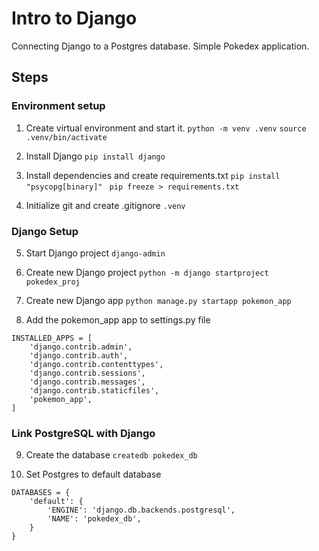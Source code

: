 # Intro to Django

Connecting Django to a Postgres database.
Simple Pokedex application.

## Steps

### Environment setup
1. Create virtual environment and start it.
```python -m venv .venv```
```source .venv/bin/activate```

2. Install Django
```pip install django ```

3. Install dependencies and create requirements.txt
```pip install "psycopg[binary]" ```
```pip freeze > requirements.txt```

4. Initialize git and create .gitignore
```.venv```

### Django Setup
5. Start Django project
```django-admin```

6. Create new Django project
```python -m django startproject pokedex_proj```

7. Create new Django app
```python manage.py startapp pokemon_app```

8. Add the pokemon_app app to settings.py file
```
INSTALLED_APPS = [
    'django.contrib.admin',
    'django.contrib.auth',
    'django.contrib.contenttypes',
    'django.contrib.sessions',
    'django.contrib.messages',
    'django.contrib.staticfiles',
    'pokemon_app',
]
```

### Link PostgreSQL with Django
9. Create the database
`createdb pokedex_db`


10. Set Postgres to default database
```
DATABASES = {
    'default': {
        'ENGINE': 'django.db.backends.postgresql',
        'NAME': 'pokedex_db',
    }
}
```
